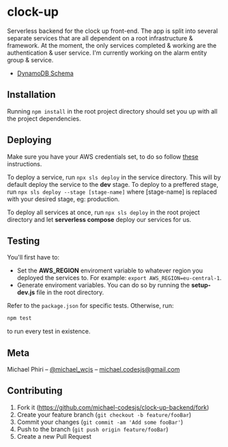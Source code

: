 # **clock-up**
Serverless backend for the clock up front-end. The app is split into several separate services that are all dependent on a root infrastructure & framework.
At the moment, the only services completed & working are the authentication & user service. I'm currently working on the alarm entity group & service.

* [DynamoDB Schema](https://docs.google.com/spreadsheets/d/1EYoTWwzbV6BqmQ7m5NTOcZJNXM3eSF4EHg3DeTIVX9k/edit?usp=sharing)

## **Installation**
Running `npm install` in the root project directory should set you up with all the project dependencies.

## **Deploying**

Make sure you have your AWS credentials set, to do so follow [these](https://docs.aws.amazon.com/sdk-for-javascript/v2/developer-guide/loading-node-credentials-shared.html) instructions.

To deploy a service, run `npx sls deploy` in the service directory. This will by default deploy the service to the **dev** stage. To deploy to a preffered stage, run `npx sls deploy --stage [stage-name]` where [stage-name] is replaced with your desired stage, eg: production.

To deploy all services at once, run `npx sls deploy` in the root project directory and let **serverless compose** deploy our services for us.

## **Testing**

You'll first have to:
- Set the **AWS_REGION** enviroment variable to whatever region you deployed the services to. For example: `export AWS_REGION=eu-central-1`.
- Generate enviroment variables. You can do so by running the **setup-dev.js** file in the root directory.


Refer to the `package.json` for specific tests. Otherwise, run:
```sh
npm test
```
to run every test in existence.

## **Meta**

Michael Phiri – [@michael_wcjs](https://twitter.com/michael_wcjs) – michael.codesjs@gmail.com

## **Contributing**

1. Fork it (<https://github.com/michael-codesjs/clock-up-backend/fork>)
2. Create your feature branch (`git checkout -b feature/fooBar`)
3. Commit your changes (`git commit -am 'Add some fooBar'`)
4. Push to the branch (`git push origin feature/fooBar`)
5. Create a new Pull Request